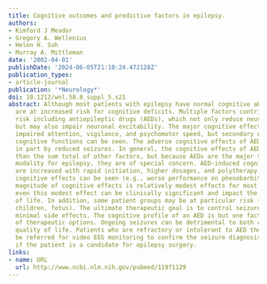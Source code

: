 ```yaml
---
title: Cognitive outcomes and predictive factors in epilepsy.
authors:
- Kimford J Meador
- Gregory A. Wellenius
- Helen H. Suh
- Murray A. Mittleman
date: '2002-04-01'
publishDate: '2024-06-05T21:10:24.472128Z'
publication_types:
- article-journal
publication: '*Neurology*'
doi: 10.1212/wnl.58.8_suppl_5.s21
abstract: Although most patients with epilepsy have normal cognitive abilities, they
  are at increased risk for cognitive deficits. Multiple factors contribute to this
  risk including antiepileptic drugs (AEDs), which not only reduce neuronal irritability
  but may also impair neuronal excitability. The major cognitive effects of AEDs are
  impaired attention, vigilance, and psychomotor speed, but secondary effects on other
  cognitive functions can be seen. The adverse cognitive effects of AEDs are offset
  in part by reduced seizures. In general, the cognitive effects of AEDs are less
  than the sum total of other factors, but because AEDs are the major therapeutic
  modality for epilepsy, they are of special concern. AED-induced cognitive side effects
  are increased with rapid initiation, higher dosages, and polytherapy. Differential
  cognitive effects can be seen (e.g., worse performance on phenobarbital), but the
  magnitude of cognitive effects is relatively modest effects for most AEDs. However,
  even this modest effect can be clinically significant and impact the patient's quality
  of life. In addition, some patient groups may be at particular risk (e.g., elderly,
  children, fetus). The ultimate therapeutic goal is to control seizures with no or
  minimal side effects. The cognitive profile of an AED is but one factor in the selection
  of therapeutic options. Ongoing seizures can be detrimental to both cognition and
  quality of life. Patients who are refractory or intolerant to AED therapy should
  be referred for video EEG monitoring to confirm the seizure diagnosis and determine
  if the patient is a candidate for epilepsy surgery.
links:
- name: URL
  url: http://www.ncbi.nlm.nih.gov/pubmed/11971129
---
```

